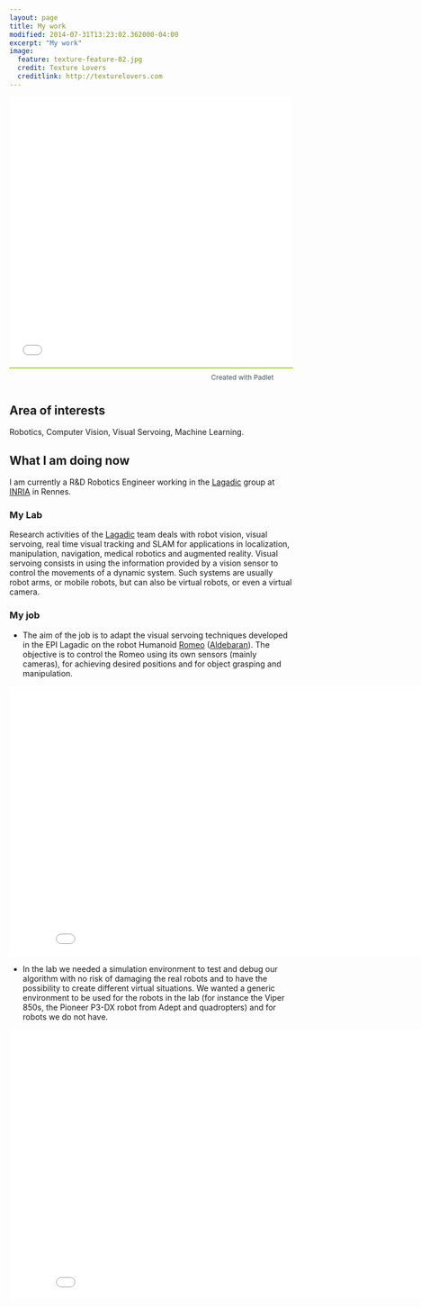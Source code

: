 ```yaml
---
layout: page
title: My work
modified: 2014-07-31T13:23:02.362000-04:00
excerpt: "My work"
image:
  feature: texture-feature-02.jpg
  credit: Texture Lovers
  creditlink: http://texturelovers.com
---
```


<iframe src='//padlet.com/embed/nz7wio06zfri' frameborder='0' width='100%' height='480px' style='padding:0;margin:0;border:none'></iframe><div style='border-top:2px solid #a7d23a;padding:8px;margin:0;font-size:12px;text-align:right'><a href='http://padlet.com' style='color:#41555f;text-decoration:none'>Created with Padlet<img valign='middle' style='margin:0 0 0 10px;padding:0;border:none;width:16px;height:16px' src='http://padlet.com/favicon.ico'></a></div>

## Area of interests

Robotics, Computer Vision, Visual Servoing, Machine Learning.

## What I am doing now

I am currently a R&D Robotics Engineer working in the [Lagadic](http://www.irisa.fr/lagadic/) group at [INRIA](http://www.inria.fr/en/) in Rennes.


### My Lab
Research activities of the [Lagadic](http://www.irisa.fr/lagadic/) team deals with robot vision, visual servoing, real time visual tracking and SLAM for applications in localization, manipulation, navigation, medical robotics and augmented reality. Visual servoing consists in using the information provided
by a vision sensor to control the movements of a dynamic system. Such systems are usually robot arms, or mobile robots, but can also be virtual robots, or even a virtual camera.

### My job

*  The aim of the job is to adapt the visual servoing techniques developed in the EPI Lagadic on the robot Humanoid [Romeo](http://projetromeo.com/) ([Aldebaran](http://www.aldebaran.com/en)). The objective is to control the Romeo using its own sensors (mainly cameras), for achieving desired positions and for object grasping and manipulation.

<iframe width="853" height="480" src="//www.youtube.com/embed/kz1Ob0Ks554" frameborder="0" allowfullscreen></iframe>

* In the lab we needed a simulation environment to test and debug our algorithm with no risk of damaging the real robots and to have the possibility to create different virtual situations. We wanted a generic environment to be used for the robots in the lab (for instance the Viper 850s, the Pioneer P3-DX robot from Adept and quadropters) and for robots we do not have. 




<iframe width="853" height="480" src="//www.youtube.com/embed/SZxp6BJgBUg" frameborder="0" allowfullscreen></iframe>
